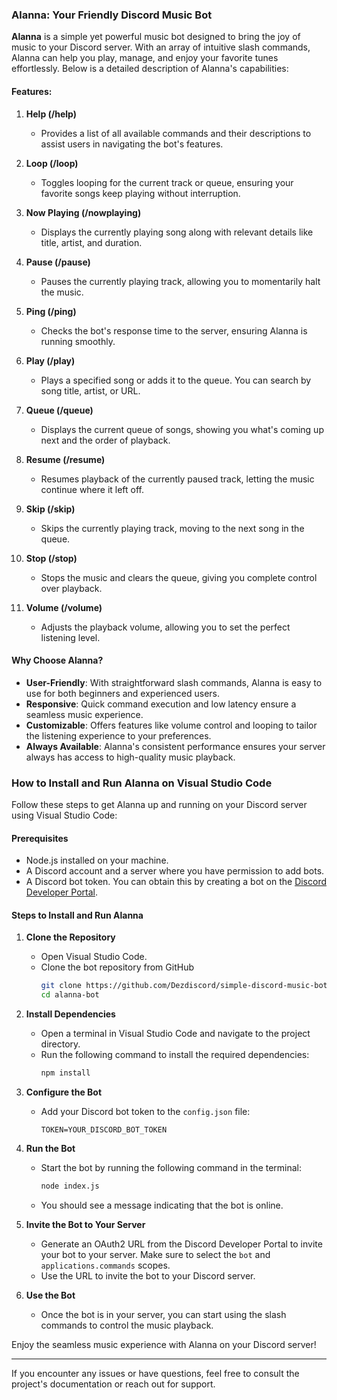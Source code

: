 ### Alanna: Your Friendly Discord Music Bot

**Alanna** is a simple yet powerful music bot designed to bring the joy of music to your Discord server. With an array of intuitive slash commands, Alanna can help you play, manage, and enjoy your favorite tunes effortlessly. Below is a detailed description of Alanna's capabilities:

#### Features:
1. **Help (/help)**
   - Provides a list of all available commands and their descriptions to assist users in navigating the bot's features.

2. **Loop (/loop)**
   - Toggles looping for the current track or queue, ensuring your favorite songs keep playing without interruption.

3. **Now Playing (/nowplaying)**
   - Displays the currently playing song along with relevant details like title, artist, and duration.

4. **Pause (/pause)**
   - Pauses the currently playing track, allowing you to momentarily halt the music.

5. **Ping (/ping)**
   - Checks the bot's response time to the server, ensuring Alanna is running smoothly.

6. **Play (/play)**
   - Plays a specified song or adds it to the queue. You can search by song title, artist, or URL.

7. **Queue (/queue)**
   - Displays the current queue of songs, showing you what's coming up next and the order of playback.

8. **Resume (/resume)**
   - Resumes playback of the currently paused track, letting the music continue where it left off.

9. **Skip (/skip)**
   - Skips the currently playing track, moving to the next song in the queue.

10. **Stop (/stop)**
    - Stops the music and clears the queue, giving you complete control over playback.

11. **Volume (/volume)**
    - Adjusts the playback volume, allowing you to set the perfect listening level.

#### Why Choose Alanna?
- **User-Friendly**: With straightforward slash commands, Alanna is easy to use for both beginners and experienced users.
- **Responsive**: Quick command execution and low latency ensure a seamless music experience.
- **Customizable**: Offers features like volume control and looping to tailor the listening experience to your preferences.
- **Always Available**: Alanna's consistent performance ensures your server always has access to high-quality music playback.

### How to Install and Run Alanna on Visual Studio Code

Follow these steps to get Alanna up and running on your Discord server using Visual Studio Code:

#### Prerequisites
- Node.js installed on your machine.
- A Discord account and a server where you have permission to add bots.
- A Discord bot token. You can obtain this by creating a bot on the [Discord Developer Portal](https://discord.com/developers/applications).

#### Steps to Install and Run Alanna

1. **Clone the Repository**
   - Open Visual Studio Code.
   - Clone the bot repository from GitHub
     ```bash
     git clone https://github.com/Dezdiscord/simple-discord-music-bot.git
     cd alanna-bot
     ```

2. **Install Dependencies**
   - Open a terminal in Visual Studio Code and navigate to the project directory.
   - Run the following command to install the required dependencies:
     ```bash
     npm install
     ```

3. **Configure the Bot**
   - Add your Discord bot token to the `config.json` file:
     ```
     TOKEN=YOUR_DISCORD_BOT_TOKEN
     ```

4. **Run the Bot**
   - Start the bot by running the following command in the terminal:
     ```bash
     node index.js
     ```
   - You should see a message indicating that the bot is online.

5. **Invite the Bot to Your Server**
   - Generate an OAuth2 URL from the Discord Developer Portal to invite your bot to your server. Make sure to select the `bot` and `applications.commands` scopes.
   - Use the URL to invite the bot to your Discord server.

6. **Use the Bot**
   - Once the bot is in your server, you can start using the slash commands to control the music playback.

Enjoy the seamless music experience with Alanna on your Discord server!

---

If you encounter any issues or have questions, feel free to consult the project's documentation or reach out for support.
